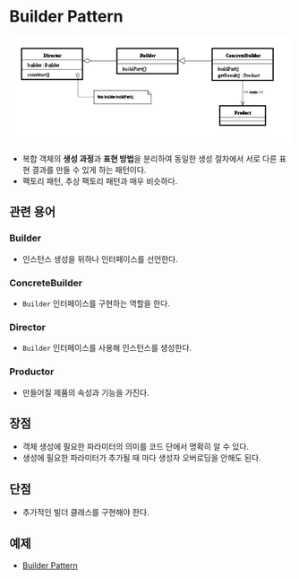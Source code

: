 # Builder Pattern

![Builder](Builder.png)

- 복합 객체의 **생성 과정**과 **표현 방법**을 분리하여 동일한 생성 절차에서 서로 다른 표현 결과를 만들 수 있게 하는 패턴이다.
- 팩토리 패턴, 추상 팩토리 패턴과 매우 비슷하다.

## 관련 용어
### Builder
- 인스턴스 생성을 위하나 인터페이스를 선언한다.

### ConcreteBuilder
- `Builder` 인터페이스를 구현하는 역할을 한다.

### Director
- `Builder` 인터페이스를 사용해 인스턴스를 생성한다.

### Productor
- 만들어질 제품의 속성과 기능을 가진다.

## 장점
- 객체 생성에 필요한 파라미터의 의미를 코드 단에서 명확히 알 수 있다.
- 생성에 필요한 파라미터가 추가될 때 마다 생성자 오버로딩을 안해도 된다.

## 단점
- 추가적인 빌더 클래스를 구현해야 한다.

## 예제
- [Builder Pattern](/CreationalPattern/Builder/Builder.cpp)